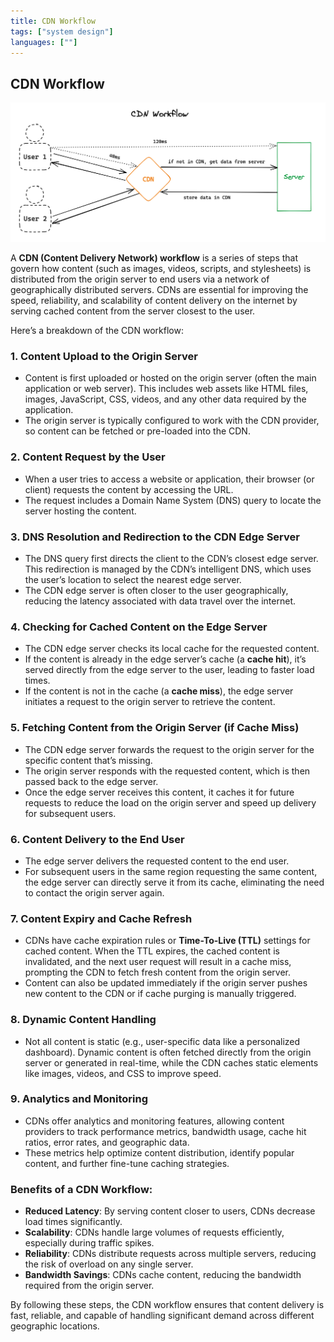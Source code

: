 ```yaml
---
title: CDN Workflow
tags: ["system design"]
languages: [""]
---
```


## CDN Workflow

![CDN Workflow](https://raw.githubusercontent.com/AndersDeath/holy-theory/main/images/10-cdn-workflow.png)

A **CDN (Content Delivery Network) workflow** is a series of steps that govern how content (such as images, videos, scripts, and stylesheets) is distributed from the origin server to end users via a network of geographically distributed servers. CDNs are essential for improving the speed, reliability, and scalability of content delivery on the internet by serving cached content from the server closest to the user.

Here’s a breakdown of the CDN workflow:

### 1. **Content Upload to the Origin Server**
   - Content is first uploaded or hosted on the origin server (often the main application or web server). This includes web assets like HTML files, images, JavaScript, CSS, videos, and any other data required by the application.
   - The origin server is typically configured to work with the CDN provider, so content can be fetched or pre-loaded into the CDN.

### 2. **Content Request by the User**
   - When a user tries to access a website or application, their browser (or client) requests the content by accessing the URL.
   - The request includes a Domain Name System (DNS) query to locate the server hosting the content.

### 3. **DNS Resolution and Redirection to the CDN Edge Server**
   - The DNS query first directs the client to the CDN’s closest edge server. This redirection is managed by the CDN’s intelligent DNS, which uses the user’s location to select the nearest edge server.
   - The CDN edge server is often closer to the user geographically, reducing the latency associated with data travel over the internet.

### 4. **Checking for Cached Content on the Edge Server**
   - The CDN edge server checks its local cache for the requested content. 
   - If the content is already in the edge server’s cache (a **cache hit**), it’s served directly from the edge server to the user, leading to faster load times.
   - If the content is not in the cache (a **cache miss**), the edge server initiates a request to the origin server to retrieve the content.

### 5. **Fetching Content from the Origin Server (if Cache Miss)**
   - The CDN edge server forwards the request to the origin server for the specific content that’s missing.
   - The origin server responds with the requested content, which is then passed back to the edge server.
   - Once the edge server receives this content, it caches it for future requests to reduce the load on the origin server and speed up delivery for subsequent users.

### 6. **Content Delivery to the End User**
   - The edge server delivers the requested content to the end user.
   - For subsequent users in the same region requesting the same content, the edge server can directly serve it from its cache, eliminating the need to contact the origin server again.

### 7. **Content Expiry and Cache Refresh**
   - CDNs have cache expiration rules or **Time-To-Live (TTL)** settings for cached content. When the TTL expires, the cached content is invalidated, and the next user request will result in a cache miss, prompting the CDN to fetch fresh content from the origin server.
   - Content can also be updated immediately if the origin server pushes new content to the CDN or if cache purging is manually triggered.

### 8. **Dynamic Content Handling**
   - Not all content is static (e.g., user-specific data like a personalized dashboard). Dynamic content is often fetched directly from the origin server or generated in real-time, while the CDN caches static elements like images, videos, and CSS to improve speed.

### 9. **Analytics and Monitoring**
   - CDNs offer analytics and monitoring features, allowing content providers to track performance metrics, bandwidth usage, cache hit ratios, error rates, and geographic data.
   - These metrics help optimize content distribution, identify popular content, and further fine-tune caching strategies.

### Benefits of a CDN Workflow:
   - **Reduced Latency**: By serving content closer to users, CDNs decrease load times significantly.
   - **Scalability**: CDNs handle large volumes of requests efficiently, especially during traffic spikes.
   - **Reliability**: CDNs distribute requests across multiple servers, reducing the risk of overload on any single server.
   - **Bandwidth Savings**: CDNs cache content, reducing the bandwidth required from the origin server.

By following these steps, the CDN workflow ensures that content delivery is fast, reliable, and capable of handling significant demand across different geographic locations.
